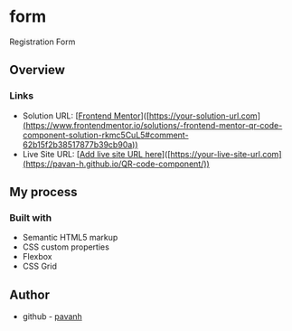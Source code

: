 # form
Registration Form 

## Overview

### Links

- Solution URL: [[Frontend Mentor](https://www.frontendmentor.io/solutions/-frontend-mentor-qr-code-component-solution-rkmc5CuL5#comment-62b15f2b38517877b39cb90a)]([https://your-solution-url.com](https://www.frontendmentor.io/solutions/-frontend-mentor-qr-code-component-solution-rkmc5CuL5#comment-62b15f2b38517877b39cb90a))
- Live Site URL: [[Add live site URL here](https://pavan-h.github.io/QR-code-component/)]([https://your-live-site-url.com](https://pavan-h.github.io/QR-code-component/))

## My process

### Built with

- Semantic HTML5 markup
- CSS custom properties
- Flexbox
- CSS Grid


## Author

- github - [pavanh](https://github.com/pavan-h?tab=repositories)

